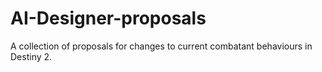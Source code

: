 # AI-Designer-proposals
A collection of proposals for changes to current combatant behaviours in Destiny 2.
